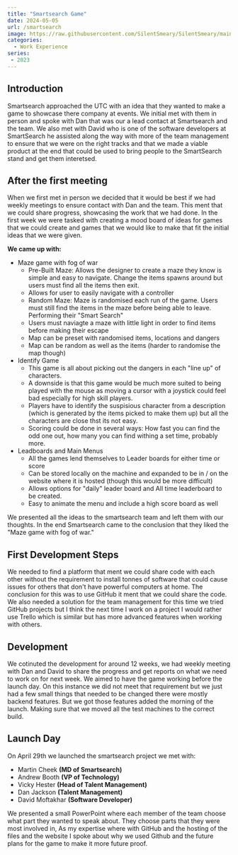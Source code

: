```yaml
---
title: "Smartsearch Game"
date: 2024-05-05
url: /smartsearch
image: https://raw.githubusercontent.com/SilentSmeary/SilentSmeary/main/images/hugo/smartsearch.jpg
categories:
  - Work Experience
series:
 - 2023 
---
```

## Introduction
Smartsearch approached the UTC with an idea that they wanted to make a game to showcase there company at events. We initial met with them in person and spoke with Dan that was our a lead contact at Smartsearch and the team. We also met with David who is one of the software developers at SmartSearch he assisted along the way with more of the team management to ensure that we were on the right tracks and that we made a viable product at the end that could be used to bring people to the SmartSearch stand and get them interetsed.

## After the first meeting
When we first met in person we decided that it would be best if we had weekly meetings to ensure contact with Dan and the team. This ment that we could share progress, showcasing the work that we had done. In the first week we were tasked with creating a mood board of ideas for games that we could create and games that we would like to make that fit the initial ideas that we were given.

**We came up with:**
- Maze game with fog of war
    - Pre-Built Maze: Allows the designer to create a maze they know is simple and easy to navigate. Change the items spawns around but users must find all the items then exit.
    - Allows for user to easily navigate with a controller
    - Random Maze: Maze is randomised each run of the game. Users must still find the items in the maze before being able to leave. Performing their "Smart Search"
    - Users must naviagte a maze with little light in order to find items before making their escape
    - Map can be preset with randomised items, locations and dangers
    - Map can be random as well as the items (harder to randomise the map though)
- Identify Game
    - This game is all about picking out the dangers in each "line up" of characters.
    - A downside is that this game would be much more suited to being played with the mouse as moving a cursor with a joystick could feel bad especially for high skill players.
    - Players have to identify the suspisious character from a description (which is generated by the items picked to make them up) but all the characters are close thst its not easy.
    - Scoring could be done in several ways: How fast you can find the odd one out, how many you can find withing a set time, probably more.
- Leadboards and Main Menus
    - All the games lend themselves to Leader boards for either time or score
    - Can be stored locally on the machine and expanded to be in / on the website where it is hosted (though this would be more difficult)
    - Allows options for "daily" leader board and All time leaderboard to be created.
    - Easy to animate the menu and include a high score board as well

We presented all the ideas to the smartsearch team and left them with our thoughts. In the end Smartsearch came to the conclusion that they liked the "Maze game with fog of war."

## First Development Steps
We needed to find a platform that ment we could share code with each other without the requirement to install tonnes of software that could cause issues for others that don't have powerful computers at home. The conclusion for this was to use GitHub it ment that we could share the code. We also needed a solution for the team management for this time we tried GitHub projects but I think the next time I work on a project I would rather use Trello which is similar but has more advanced features when working with others. 

## Development
We cotinuted the development for around 12 weeks, we had weekly meeting with Dan and David to share the progress and get reports on what we need to work on for next week. We aimed to have the game working before the launch day. On this instance we did not meet that requirement but we just had a few small things that needed to be changed there were mostly backend features. But we got those features added the morning of the launch. Making sure that we moved all the test machines to the correct build.

## Launch Day
On April 29th we launched the smartsearch project we met with:
- Martin Cheek **(MD of Smartsearch)**
- Andrew Booth **(VP of Technology)**
- Vicky Hester **(Head of Talent Management)**
- Dan Jackson **(Talent Management)**
- David Moftakhar **(Software Developer)**

We presented a small PowerPoint where each member of the team choose what part they wanted to speak about. They choose parts that they were most involved in, As my expertise where with GitHub and the hosting of the files and the website I spoke about why we used Github and the future plans for the game to make it more future proof.